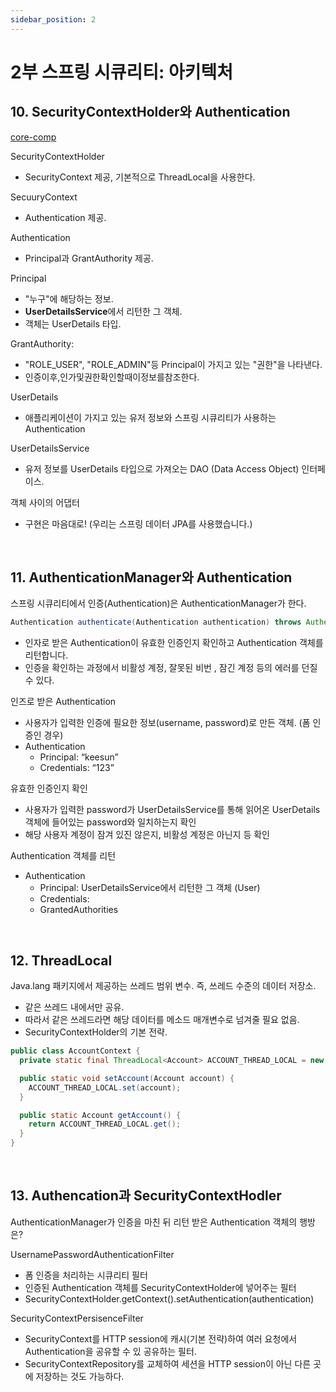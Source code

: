 ```yaml
---
sidebar_position: 2
---
```


# 2부 스프링 시큐리티: 아키텍처

## 10. SecurityContextHolder와 Authentication

[core-comp](https://docs.spring.io/spring-security/site/docs/5.1.5.RELEASE/reference/htmlsingle/#core-components)

SecurityContextHolder
- SecurityContext 제공, 기본적으로 ThreadLocal을 사용한다.

SecuuryContext
- Authentication 제공.

Authentication
- Principal과 GrantAuthority 제공.

Principal
- "누구"에 해당하는 정보.
- **UserDetailsService**에서 리턴한 그 객체.
- 객체는 UserDetails 타입.

GrantAuthority:
- "ROLE_USER", "ROLE_ADMIN"등 Principal이 가지고 있는 "권한"을 나타낸다. 
- 인증이후,인가및권한확인할때이정보를참조한다.

UserDetails
- 애플리케이션이 가지고 있는 유저 정보와 스프링 시큐리티가 사용하는 Authentication

UserDetailsService
- 유저 정보를 UserDetails 타입으로 가져오는 DAO (Data Access Object) 인터페이스.

객체 사이의 어댑터   
- 구현은 마음대로! (우리는 스프링 데이터 JPA를 사용했습니다.)

<br/>

## 11. AuthenticationManager와 Authentication

스프링 시큐리티에서 인증(Authentication)은 AuthenticationManager가 한다.

```java
Authentication authenticate(Authentication authentication) throws AuthenticationException;
```

- 인자로 받은 Authentication이 유효한 인증인지 확인하고 Authentication 객체를 리턴합니다.
- 인증을 확인하는 과정에서 비활성 계정, 잘못된 비번 , 잠긴 계정 등의 에러를 던질 수 있다.

인즈로 받은 Authentication
- 사용자가 입력한 인증에 필요한 정보(username, password)로 만든 객체. (폼 인증인 경우)
- Authentication
  - Principal: “keesun”
  - Credentials: “123”

유효한 인증인지 확인
- 사용자가 입력한 password가 UserDetailsService를 통해 읽어온 UserDetails 객체에 들어있는 password와 일치하는지 확인
- 해당 사용자 계정이 잠겨 있진 않은지, 비활성 계정은 아닌지 등 확인

Authentication 객체를 리턴 
- Authentication
  - Principal: UserDetailsService에서 리턴한 그 객체 (User)
  - Credentials:
  - GrantedAuthorities

<br/>

## 12. ThreadLocal

Java.lang 패키지에서 제공하는 쓰레드 범위 변수. 즉, 쓰레드 수준의 데이터 저장소.
- 같은 쓰레드 내에서만 공유.
- 따라서 같은 쓰레드라면 해당 데이터를 메소드 매개변수로 넘겨줄 필요 없음.
- SecurityContextHolder의 기본 전략.

```java
public class AccountContext {
  private static final ThreadLocal<Account> ACCOUNT_THREAD_LOCAL = new ThreadLocal<>();

  public static void setAccount(Account account) {
    ACCOUNT_THREAD_LOCAL.set(account);
  }

  public static Account getAccount() {
    return ACCOUNT_THREAD_LOCAL.get();
  }
}
```

<br/>

## 13. Authencation과 SecurityContextHodler 

AuthenticationManager가 인증을 마친 뒤 리턴 받은 Authentication 객체의 행방은?

UsernamePasswordAuthenticationFilter
- 폼 인증을 처리하는 시큐리티 필터
- 인증된 Authentication 객체를 SecurityContextHolder에 넣어주는 필터
- SecurityContextHolder.getContext().setAuthentication(authentication)

SecurityContextPersisenceFilter
- SecurityContext를 HTTP session에 캐시(기본 전략)하여 여러 요청에서 Authentication을 공유할 수 있 공유하는 필터.
- SecurityContextRepository를 교체하여 세션을 HTTP session이 아닌 다른 곳에 저장하는 것도 가능하다.